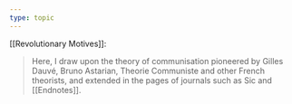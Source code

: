 ```yaml
---
type: topic
---
```

[[Revolutionary Motives]]:
> Here, I draw upon the theory of communisation pioneered by Gilles Dauvé, Bruno Astarian, Theorie Communiste and other French theorists, and extended in the pages of journals such as Sic and [[Endnotes]].

